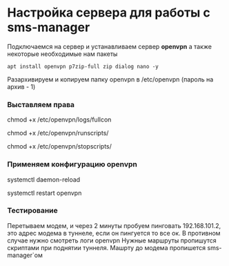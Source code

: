 # Настройка сервера для работы с sms-manager

Подключаемся на сервер и устанавливаем сервер **openvpn** а также некоторые необходимые нам пакеты

`apt install openvpn p7zip-full zip dialog nano -y`

Разархивируем и копируем папку openvpn в /etc/openvpn (пароль на архив - 1)

### Выставляем права

chmod +x /etc/openvpn/logs/fullcon

chmod +x /etc/openvpn/runscripts/

chmod +x /etc/openvpn/stopscripts/


### Применяем конфигурацию openvpn


systemctl daemon-reload

systemctl restart openvpn


### Тестирование




Перетываем модем, и через 2 минуты пробуем пинговать 192.168.101.2, это адрес модема в туннеле, если он пингуется то все ок.
В противном случае нужно смотреть логи openvpn
Нужные маршруты пропишутся скриптами при поднятии туннеля. Машрту до модема пропишется sms-manager`ом
